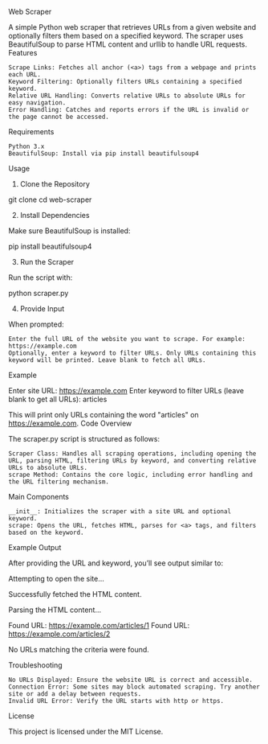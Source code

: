 Web Scraper

A simple Python web scraper that retrieves URLs from a given website and optionally filters them based on a specified keyword. The scraper uses BeautifulSoup to parse HTML content and urllib to handle URL requests.
Features

    Scrape Links: Fetches all anchor (<a>) tags from a webpage and prints each URL.
    Keyword Filtering: Optionally filters URLs containing a specified keyword.
    Relative URL Handling: Converts relative URLs to absolute URLs for easy navigation.
    Error Handling: Catches and reports errors if the URL is invalid or the page cannot be accessed.

Requirements

    Python 3.x
    BeautifulSoup: Install via pip install beautifulsoup4

Usage
1. Clone the Repository

git clone <repository-url>
cd web-scraper

2. Install Dependencies

Make sure BeautifulSoup is installed:

pip install beautifulsoup4

3. Run the Scraper

Run the script with:

python scraper.py

4. Provide Input

When prompted:

    Enter the full URL of the website you want to scrape. For example: https://example.com
    Optionally, enter a keyword to filter URLs. Only URLs containing this keyword will be printed. Leave blank to fetch all URLs.

Example

Enter site URL: https://example.com
Enter keyword to filter URLs (leave blank to get all URLs): articles

This will print only URLs containing the word "articles" on https://example.com.
Code Overview

The scraper.py script is structured as follows:

    Scraper Class: Handles all scraping operations, including opening the URL, parsing HTML, filtering URLs by keyword, and converting relative URLs to absolute URLs.
    scrape Method: Contains the core logic, including error handling and the URL filtering mechanism.

Main Components

    __init__: Initializes the scraper with a site URL and optional keyword.
    scrape: Opens the URL, fetches HTML, parses for <a> tags, and filters based on the keyword.

Example Output

After providing the URL and keyword, you’ll see output similar to:

Attempting to open the site...

Successfully fetched the HTML content.

Parsing the HTML content...

Found URL: https://example.com/articles/1
Found URL: https://example.com/articles/2

No URLs matching the criteria were found.

Troubleshooting

    No URLs Displayed: Ensure the website URL is correct and accessible.
    Connection Error: Some sites may block automated scraping. Try another site or add a delay between requests.
    Invalid URL Error: Verify the URL starts with http or https.

License

This project is licensed under the MIT License.
